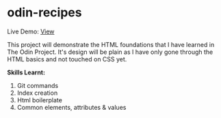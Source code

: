 # odin-recipes

Live Demo: <a href="https://chilibadger.github.io/odin-recipes/" target="blank_">View</a>

This project will demonstrate the HTML foundations that I have learned
in The Odin Project. It's design will be plain as I have only gone
through the HTML basics and not touched on CSS yet.

<b>Skills Learnt:</b>
1. Git commands
2. Index creation
3. Html boilerplate
4. Common elements, attributes & values
